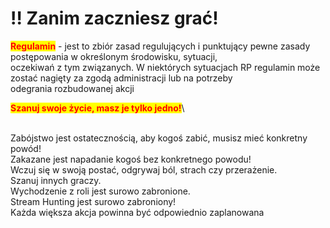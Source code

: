 # ‼️ Zanim zaczniesz grać!

<mark style="color:red;">**Regulamin**</mark> - jest to zbiór zasad regulujących i punktujący pewne zasady postępowania w określonym środowisku, sytuacji,\
oczekiwań z tym związanych. W niektórych sytuacjach RP regulamin może zostać nagięty za zgodą administracji lub na potrzeby\
odegrania rozbudowanej akcji

<mark style="color:red;">**Szanuj swoje życie, masz je tylko jedno!**</mark>\
\
Zabójstwo jest ostatecznością, aby kogoś zabić, musisz mieć konkretny powód!\
Zakazane jest napadanie kogoś bez konkretnego powodu!\
Wczuj się w swoją postać, odgrywaj ból, strach czy przerażenie.\
Szanuj innych graczy.\
Wychodzenie z roli jest surowo zabronione.\
Stream Hunting jest surowo zabroniony!\
Każda większa akcja powinna być odpowiednio zaplanowana
